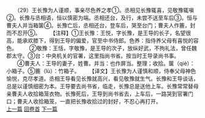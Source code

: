 　　（29）王长豫为人谨顺，事亲尽色养之孝①。丞相见长豫辄喜，见敬豫辄嗔②。长豫与丞相语，恒以慎密为端。丞相还台，及行，未尝不送至车后③。恒与曹夫人并当箱箧④。长豫亡后，丞相还台，登车后，哭至台门；曹夫人作簏，封而不忍开⑤。
　　【注释】①王长豫：王悦，字长豫，是王导的长子，名望很高，能承欢膝下，得到王导的偏爱，官至中书侍郎。色养：指侍养父母有喜悦的容色。
　　②敬豫：王恬，字敬豫，是王导的次子，放纵好武，不拘礼法，曾任魏郡太守。③台：中央机关的官署，这里指尚书省。按当时王导录尚书事。
　　④曹夫人：王导的妻子，姓曹。并当：也作屏当。整理；收拾。箧（qiè）：小箱子。⑤簏（lù）：竹箱子。
　　【译文】王长豫为人谨慎和顺，侍奉父母神色愉悦，克尽孝道。丞相王导看见长豫就高兴，看见敬豫就生气。长豫和王导谈话，总是以谨慎细密为本。王导要去尚书省，临走，长豫总是送他上车。长豫常常替母亲曹夫人收拾箱笼衣物。长豫死后，王导到尚书省去，上车后，一路哭到官署门口；曹夫人收拾箱笼，一直把长豫收拾过的封好，不忍心再打开。
<br>[上一篇](01_28) [回卷首](01_00) [下一篇](01_30)  
